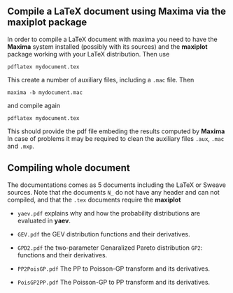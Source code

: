 Compile a LaTeX document using Maxima via the **maxiplot** package
------------------------------------------------------------------

In order to compile a LaTeX document with maxima you need to have the
**Maxima** system installed (possibly with its sources) and the
**maxiplot** package working with your LaTeX distribution. Then use

    pdflatex mydocument.tex

This create a number of auxiliary files, including a `.mac` file. Then

    maxima -b mydocument.mac

and compile again

    pdflatex mydocument.tex

This should provide the pdf file embeding the results computed by
**Maxima** In case of problems it may be required to clean the auxiliary
files `.aux`, `.mac` and `.mxp`.

Compiling whole document
------------------------

The documentations comes as 5 documents including the LaTeX or Sweave
sources. Note that rhe documents `N_` do not have any header and can not
compiled, and that the `.tex` documents require the **maxiplot**

-   `yaev.pdf` explains why and how the probability distributions are
    evaluated in **yaev**.

-   `GEV.pdf` the GEV distribution functions and their derivatives.

-   `GPD2.pdf` the two-parameter Genaralized Pareto distribution `GP2`:
    functions and their derivatives.

-   `PP2PoisGP.pdf` The PP to Poisson-GP transform and its derivatives.

-   `PoisGP2PP.pdf` The Poisson-GP to PP transform and its derivatives.
